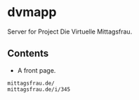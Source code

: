 # dvmapp

Server for Project Die Virtuelle Mittagsfrau.

## Contents

* A front page.

```
mittagsfrau.de/
mittagsfrau.de/i/345
```
